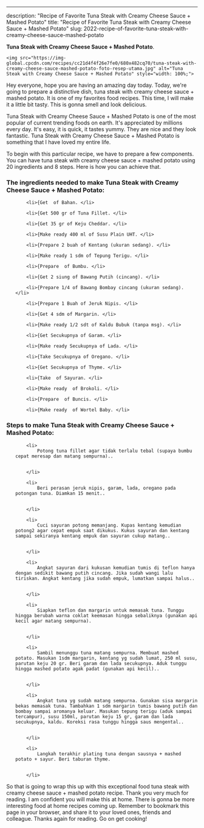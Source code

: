 ---
description: "Recipe of Favorite Tuna Steak with Creamy Cheese Sauce + Mashed Potato"
title: "Recipe of Favorite Tuna Steak with Creamy Cheese Sauce + Mashed Potato"
slug: 2022-recipe-of-favorite-tuna-steak-with-creamy-cheese-sauce-mashed-potato

<p>
	<strong>Tuna Steak with Creamy Cheese Sauce + Mashed Potato</strong>. 
	
</p>
<p>
	
	<img src="https://img-global.cpcdn.com/recipes/cc21d4f4f26e7fe0/680x482cq70/tuna-steak-with-creamy-cheese-sauce-mashed-potato-foto-resep-utama.jpg" alt="Tuna Steak with Creamy Cheese Sauce + Mashed Potato" style="width: 100%;">
	
	
</p>
<p>
	Hey everyone, hope you are having an amazing day today. Today, we're going to prepare a distinctive dish, tuna steak with creamy cheese sauce + mashed potato. It is one of my favorites food recipes. This time, I will make it a little bit tasty. This is gonna smell and look delicious.
</p>
	
<p>
	Tuna Steak with Creamy Cheese Sauce + Mashed Potato is one of the most popular of current trending foods on earth. It's appreciated by millions every day. It's easy, it is quick, it tastes yummy. They are nice and they look fantastic. Tuna Steak with Creamy Cheese Sauce + Mashed Potato is something that I have loved my entire life.
</p>
<p>
	
</p>

<p>
To begin with this particular recipe, we have to prepare a few components. You can have tuna steak with creamy cheese sauce + mashed potato using 20 ingredients and 8 steps. Here is how you can achieve that.
</p>

<h3>The ingredients needed to make Tuna Steak with Creamy Cheese Sauce + Mashed Potato:</h3>

<ol>
	
		<li>{Get  of Bahan. </li>
	
		<li>{Get 500 gr of Tuna Fillet. </li>
	
		<li>{Get 35 gr of Keju Cheddar. </li>
	
		<li>{Make ready 400 ml of Susu Plain UHT. </li>
	
		<li>{Prepare 2 buah of Kentang (ukuran sedang). </li>
	
		<li>{Make ready 1 sdm of Tepung Terigu. </li>
	
		<li>{Prepare  of Bumbu. </li>
	
		<li>{Get 2 siung of Bawang Putih (cincang). </li>
	
		<li>{Prepare 1/4 of Bawang Bombay cincang (ukuran sedang). </li>
	
		<li>{Prepare 1 Buah of Jeruk Nipis. </li>
	
		<li>{Get 4 sdm of Margarin. </li>
	
		<li>{Make ready 1/2 sdt of Kaldu Bubuk (tanpa msg). </li>
	
		<li>{Get Secukupnya of Garam. </li>
	
		<li>{Make ready Secukupnya of Lada. </li>
	
		<li>{Take Secukupnya of Oregano. </li>
	
		<li>{Get Secukupnya of Thyme. </li>
	
		<li>{Take  of Sayuran. </li>
	
		<li>{Make ready  of Brokoli. </li>
	
		<li>{Prepare  of Buncis. </li>
	
		<li>{Make ready  of Wortel Baby. </li>
	
</ol>
<p>
	
</p>

<h3>Steps to make Tuna Steak with Creamy Cheese Sauce + Mashed Potato:</h3>

<ol>
	
		<li>
			Potong tuna fillet agar tidak terlalu tebal (supaya bumbu cepat meresap dan matang sempurna)..
			
			
		</li>
	
		<li>
			Beri perasan jeruk nipis, garam, lada, oregano pada potongan tuna. Diamkan 15 menit..
			
			
		</li>
	
		<li>
			Cuci sayuran potong memanjang. Kupas kentang kemudian potong2 agar cepat empuk saat dikukus. Kukus sayuran dan kentang sampai sekiranya kentang empuk dan sayuran cukup matang..
			
			
		</li>
	
		<li>
			Angkat sayuran dari kukusan kemudian tumis di teflon hanya dengan sedikit bawang putih cincang. Jika sudah wangi lalu tiriskan. Angkat kentang jika sudah empuk, lumatkan sampai halus..
			
			
		</li>
	
		<li>
			Siapkan teflon dan margarin untuk memasak tuna. Tunggu hingga berubah warna coklat keemasan hingga sebaliknya (gunakan api kecil agar matang sempurna).
			
			
		</li>
	
		<li>
			Sambil menunggu tuna matang sempurna. Membuat mashed potato. Masukan 1sdm margarin, kentang yg sudah lumat, 250 ml susu, parutan keju 20 gr. Beri garam dan lada secukupnya. Aduk tunggu hingga mashed potato agak padat (gunakan api kecil)..
			
			
		</li>
	
		<li>
			Angkat tuna yg sudah matang sempurna. Gunakan sisa margarin bekas memasak tuna. Tambahkan 1 sdm margarin tumis bawang putih dan bombay sampai aromanya keluar. Masukan tepung terigu (aduk sampai tercampur), susu 150ml, parutan keju 15 gr, garam dan lada secukupnya, kaldu. Koreksi rasa tunggu hingga saus mengental..
			
			
		</li>
	
		<li>
			Langkah terakhir plating tuna dengan sausnya + mashed potato + sayur. Beri taburan thyme.
			
			
		</li>
	
</ol>

<p>
	
</p>

<p>
	So that is going to wrap this up with this exceptional food tuna steak with creamy cheese sauce + mashed potato recipe. Thank you very much for reading. I am confident you will make this at home. There is gonna be more interesting food at home recipes coming up. Remember to bookmark this page in your browser, and share it to your loved ones, friends and colleague. Thanks again for reading. Go on get cooking!
</p>
